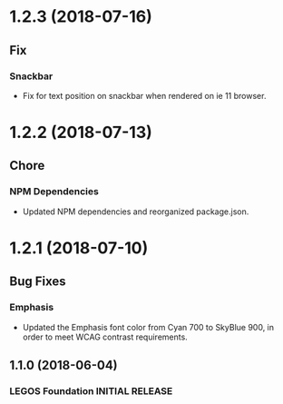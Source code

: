 <a name="1.2.3"></a>

# 1.2.3 (2018-07-16)

## Fix

### Snackbar

* Fix for text position on snackbar when rendered on ie 11 browser.

<a name="1.2.2"></a>

# 1.2.2 (2018-07-13)

## Chore

### NPM Dependencies

* Updated NPM dependencies and reorganized package.json.

<a name="1.2.1"></a>

# 1.2.1 (2018-07-10)

## Bug Fixes

### Emphasis

* Updated the Emphasis font color from Cyan 700 to SkyBlue 900, in order to meet WCAG contrast requirements.

<a name="1.1.0"></a>
## 1.1.0 (2018-06-04)

### LEGOS Foundation INITIAL RELEASE
